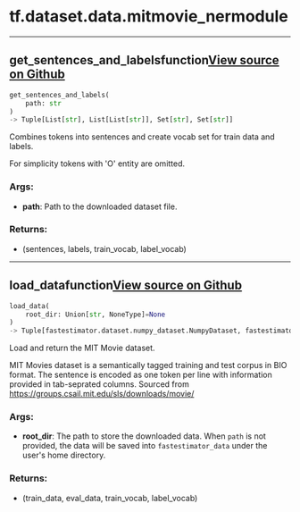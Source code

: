 # tf.dataset.data.mitmovie_ner<span class="tag">module</span>

---

## get_sentences_and_labels<span class="tag">function</span><a class="sourcelink" href=https://github.com/fastestimator/fastestimator/blob/r1.2/fastestimator/dataset/data/mitmovie_ner.py/#L30-L59>View source on Github</a>
```python
get_sentences_and_labels(
	path: str
)
-> Tuple[List[str], List[List[str]], Set[str], Set[str]]
```
Combines tokens into sentences and create vocab set for train data and labels.

For simplicity tokens with 'O' entity are omitted.


<h3>Args:</h3>


* **path**: Path to the downloaded dataset file. 

<h3>Returns:</h3>

<ul class="return-block"><li>    (sentences, labels, train_vocab, label_vocab)</li></ul>

---

## load_data<span class="tag">function</span><a class="sourcelink" href=https://github.com/fastestimator/fastestimator/blob/r1.2/fastestimator/dataset/data/mitmovie_ner.py/#L62-L105>View source on Github</a>
```python
load_data(
	root_dir: Union[str, NoneType]=None
)
-> Tuple[fastestimator.dataset.numpy_dataset.NumpyDataset, fastestimator.dataset.numpy_dataset.NumpyDataset, Set[str], Set[str]]
```
Load and return the MIT Movie dataset.

MIT Movies dataset is a semantically tagged training and test corpus in BIO format. The sentence is encoded as one
token per line with information provided in tab-seprated columns.
Sourced from https://groups.csail.mit.edu/sls/downloads/movie/


<h3>Args:</h3>


* **root_dir**: The path to store the downloaded data. When `path` is not provided, the data will be saved into `fastestimator_data` under the user's home directory. 

<h3>Returns:</h3>

<ul class="return-block"><li>    (train_data, eval_data, train_vocab, label_vocab)</li></ul>

